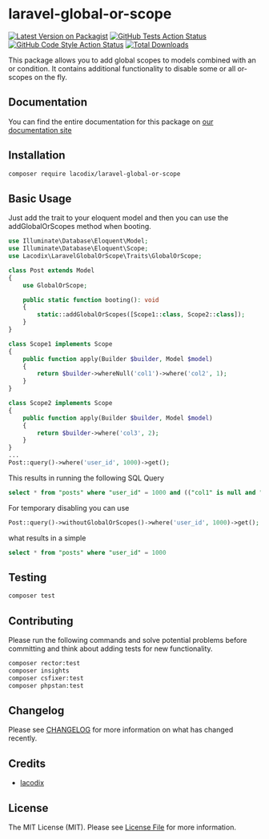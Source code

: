 # laravel-global-or-scope

[![Latest Version on Packagist](https://img.shields.io/packagist/v/lacodix/laravel-global-or-scope.svg?style=flat-square)](https://packagist.org/packages/lacodix/laravel-global-or-scope)
[![GitHub Tests Action Status](https://img.shields.io/github/actions/workflow/status/lacodix/laravel-global-or-scope/test.yaml?branch=master&label=tests&style=flat-square)](https://github.com/lacodix/laravel-global-or-scope/actions?query=workflow%3Atest+branch%3Amaster)
[![GitHub Code Style Action Status](https://img.shields.io/github/actions/workflow/status/lacodix/laravel-global-or-scope/style.yaml?branch=master&label=code%20style&style=flat-square)](https://github.com/lacodix/laravel-global-or-scope/actions?query=workflow%3Astyle+branch%3Amaster)
[![Total Downloads](https://img.shields.io/packagist/dt/lacodix/laravel-global-or-scope.svg?style=flat-square)](https://packagist.org/packages/lacodix/laravel-global-or-scope)

This package allows you to add global scopes to models combined with an or condition.
It contains additional functionality to disable some or all or-scopes on the fly.

## Documentation

You can find the entire documentation for this package on [our documentation site](https://www.lacodix.de/docs/laravel-global-or-scope)

## Installation

```bash
composer require lacodix/laravel-global-or-scope
```

## Basic Usage

Just add the trait to your eloquent model and then you can use the addGlobalOrScopes method when booting.

```php
use Illuminate\Database\Eloquent\Model;
use Illuminate\Database\Eloquent\Scope;
use Lacodix\LaravelGlobalOrScope\Traits\GlobalOrScope;

class Post extends Model
{
    use GlobalOrScope;

    public static function booting(): void
    {
        static::addGlobalOrScopes([Scope1::class, Scope2::class]);
    }
}

class Scope1 implements Scope
{
    public function apply(Builder $builder, Model $model)
    {
        return $builder->whereNull('col1')->where('col2', 1);
    }
}

class Scope2 implements Scope
{
    public function apply(Builder $builder, Model $model)
    {
        return $builder->where('col3', 2);
    }
}
...
Post::query()->where('user_id', 1000)->get();
```

This results in running the following SQL Query
```sql
select * from "posts" where "user_id" = 1000 and (("col1" is null and "col2" = 1) or ("col3" = 2))
```

For temporary disabling you can use
```php
Post::query()->withoutGlobalOrScopes()->where('user_id', 1000)->get();
```
what results in a simple
```sql
select * from "posts" where "user_id" = 1000
```

## Testing

```bash
composer test
```

## Contributing

Please run the following commands and solve potential problems before committing
and think about adding tests for new functionality.

```bash
composer rector:test
composer insights
composer csfixer:test
composer phpstan:test
```

## Changelog

Please see [CHANGELOG](CHANGELOG.md) for more information on what has changed recently.

## Credits

- [lacodix](https://github.com/lacodix)

## License

The MIT License (MIT). Please see [License File](LICENSE.md) for more information.
